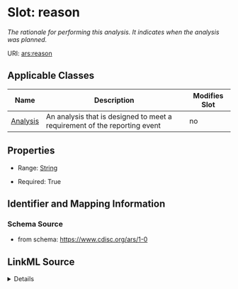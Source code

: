 # Slot: reason


_The rationale for performing this analysis. It indicates when the analysis was planned._



URI: [ars:reason](https://www.cdisc.org/ars/1-0reason)



<!-- no inheritance hierarchy -->




## Applicable Classes

| Name | Description | Modifies Slot |
| --- | --- | --- |
[Analysis](Analysis.md) | An analysis that is designed to meet a requirement of the reporting event |  no  |







## Properties

* Range: [String](String.md)

* Required: True





## Identifier and Mapping Information







### Schema Source


* from schema: https://www.cdisc.org/ars/1-0




## LinkML Source

<details>
```yaml
name: reason
description: The rationale for performing this analysis. It indicates when the analysis
  was planned.
from_schema: https://www.cdisc.org/ars/1-0
rank: 1000
alias: reason
domain_of:
- Analysis
range: string
required: true
inlined: false
any_of:
- range: AnalysisReason
- range: SponsorTerm

```
</details>